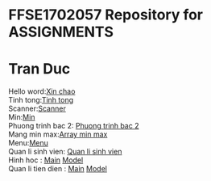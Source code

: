 # FFSE1702057 Repository for ASSIGNMENTS
<h1>Tran Duc</h1>
Hello word:<a href="https://github.com/FASTTRACKSE/FFSE1703.JavaCore/blob/master/Assignments/ducdz/heloworld/src/heloworld.java">Xin chao</a><br>
Tinh tong:<a href="https://github.com/FASTTRACKSE/FFSE1703.JavaCore/blob/master/Assignments/ducdz/tinh_tong/src/tinh_tong.java">Tinh tong</a><br>
Scanner:<a href="https://github.com/FASTTRACKSE/FFSE1703.JavaCore/blob/master/Assignments/ducdz/scanner/src/fasttrack/edu/vn/scanner.java">Scanner</a><br>
Min:<a href="https://github.com/FASTTRACKSE/FFSE1703.JavaCore/blob/master/Assignments/ducdz/min/src/fasttrack/edu/vn/min.java">Min</a><br> 
Phuong trinh bac 2: <a href="https://github.com/FASTTRACKSE/FFSE1703.JavaCore/blob/master/Assignments/ducdz/phuong_trinh_bac2/src/fasttrack/edu/vn/phuong_trinh_bac2.java">Phuong trinh bac 2</a><br>
Mang min max:<a href="https://github.com/FASTTRACKSE/FFSE1703.JavaCore/blob/master/Assignments/ducdz/Mang_min_max/src/Mang_min_max.java">Array min max</a><br>
Menu:<a href="https://github.com/FASTTRACKSE/FFSE1703.JavaCore/blob/master/Assignments/ducdz/menu/src/fasttrack/edu/vn/menu.java">Menu</a><br>
Quan li sinh vien: <a href="https://github.com/FASTTRACKSE/FFSE1703.JavaCore/blob/master/Assignments/ducdz/SinhVien/src/Fasttrack/edu/vn/SinhVien.java">Quan li sinh vien</a><br>
Hinh hoc : 
<a href="https://github.com/FASTTRACKSE/FFSE1703.JavaCore/blob/master/Assignments/ducdz/HinhHoc/src/HinhHoc_main/hinhhoc.java">Main</a>
<a href="https://github.com/FASTTRACKSE/FFSE1703.JavaCore/tree/master/Assignments/ducdz/HinhHoc/src/HinhHoc_model">Model</a><br>
Quan li tien dien :
<a href="https://github.com/FASTTRACKSE/FFSE1703.JavaCore/blob/master/Assignments/ducdz/Quanlytiendien/src/Fasttrack/edu/vn/quanlytiendien/Quanlytiendien.java">Main</a>
<a href="https://github.com/FASTTRACKSE/FFSE1703.JavaCore/tree/master/Assignments/ducdz/Quanlytiendien/src/Fasttrack/edu/vn/tiendien">Model</a>


